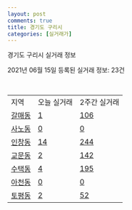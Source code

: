 ```yaml
---
layout: post
comments: true
title: 경기도 구리시
categories: [실거래가]
---
```


경기도 구리시 실거래 정보

2021년 06월 15일 등록된 실거래 정보: 23건

<script type="text/javascript">
  google.charts.load('current', {'packages':['corechart']});
  google.charts.setOnLoadCallback(drawChart);

  function drawChart() {
    var data = google.visualization.arrayToDataTable([['거래일', '매매', '전월세', '전매'], ['2021-04', 141, 160, 0], ['2021-03', 19, 80, 0], ['2021-05', 124, 159, 0], ['2021-06', 5, 41, 0], ['2021-02', 0, 10, 0]]);

    var options = {
      title: '최근 유형별 거래량 추이',
      legend: { position: 'bottom' }
    };

    var chart = new google.visualization.LineChart(document.getElementById('columnchart_material'));
    chart.draw(data, (options));
  }
</script>

<div id="columnchart_material" style="width: 450px; margin-left: -35px"></div>
<br>
<table class="sortable">
  <tr>
    <td>지역</td>
    <td>오늘 실거래</td>
    <td>2주간 실거래</td>
  </tr>

  
  <tr class="item">
    <td><a href="4131010100.html">갈매동</a></td>
    <td><a href="4131010100.html">1</a></td>
    <td><a href="4131010100.html">106</a></td>
  </tr>
    

  <tr class="item">
    <td><a href="4131010200.html">사노동</a></td>
    <td><a href="4131010200.html">0</a></td>
    <td><a href="4131010200.html">0</a></td>
  </tr>
    

  <tr class="item">
    <td><a href="4131010300.html">인창동</a></td>
    <td><a href="4131010300.html">14</a></td>
    <td><a href="4131010300.html">244</a></td>
  </tr>
    

  <tr class="item">
    <td><a href="4131010400.html">교문동</a></td>
    <td><a href="4131010400.html">2</a></td>
    <td><a href="4131010400.html">142</a></td>
  </tr>
    

  <tr class="item">
    <td><a href="4131010500.html">수택동</a></td>
    <td><a href="4131010500.html">4</a></td>
    <td><a href="4131010500.html">195</a></td>
  </tr>
    

  <tr class="item">
    <td><a href="4131010600.html">아천동</a></td>
    <td><a href="4131010600.html">0</a></td>
    <td><a href="4131010600.html">0</a></td>
  </tr>
    

  <tr class="item">
    <td><a href="4131010700.html">토평동</a></td>
    <td><a href="4131010700.html">2</a></td>
    <td><a href="4131010700.html">52</a></td>
  </tr>
    


</table>


    